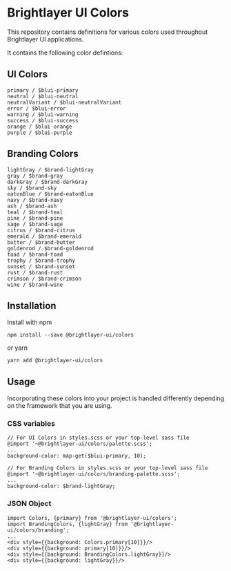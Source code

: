 # Brightlayer UI Colors

This repository contains definitions for various colors used throughout Brightlayer UI applications.

It contains the following color defintions:

## UI Colors

```
primary / $blui-primary
neutral / $blui-neutral
neutralVariant / $blui-neutralVariant
error / $blui-error
warning / $blui-warning
success / $blui-success
orange / $blui-orange
purple / $blui-purple
```

## Branding Colors

```
lightGray / $brand-lightGray
gray / $brand-gray
darkGray / $brand-darkGray
sky / $brand-sky
eatonBlue / $brand-eatonBlue
navy / $brand-navy
ash / $brand-ash
teal / $brand-teal
pine / $brand-pine
sage / $brand-sage
citrus / $brand-citrus
emerald / $brand-emerald
butter / $brand-butter
goldenrod / $brand-goldenrod
toad / $brand-toad
trophy / $brand-trophy
sunset / $brand-sunset
rust / $brand-rust
crimson / $brand-crimson
wine / $brand-wine
```

## Installation

Install with npm

```
npm install --save @brightlayer-ui/colors
```

or yarn

```
yarn add @brightlayer-ui/colors
```

## Usage

Incorporating these colors into your project is handled differently depending on the framework that you are using.

### CSS variables

```
// For UI Colors in styles.scss or your top-level sass file
@import '~@brightlayer-ui/colors/palette.scss';
...
background-color: map-get($blui-primary, 10);
```

```
// For Branding Colors in styles.scss or your top-level sass file
@import '~@brightlayer-ui/colors/branding-palette.scss';
...
background-color: $brand-lightGray;
```

### JSON Object

```
import Colors, {primary} from '@brightlayer-ui/colors';
import BrandingColors, {lightGray} from '@brightlayer-ui/colors/branding';
...
<div style={{background: Colors.primary[10]}}/>
<div style={{background: primary[10]}}/>
<div style={{background: BrandingColors.lightGray}}/>
<div style={{background: lightGray}}/>
```
